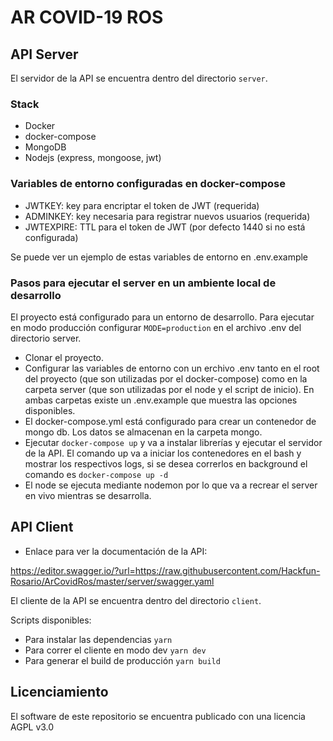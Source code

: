 # AR COVID-19 ROS

## API Server
El servidor de la API se encuentra dentro del directorio `server`.

### Stack
* Docker
* docker-compose
* MongoDB
* Nodejs (express, mongoose, jwt)

### Variables de entorno configuradas en docker-compose
* JWTKEY: key para encriptar el token de JWT (requerida)
* ADMINKEY: key necesaria para registrar nuevos usuarios (requerida)
* JWTEXPIRE: TTL para el token de JWT (por defecto 1440 si no está configurada)

Se puede ver un ejemplo de estas variables de entorno en .env.example

### Pasos para ejecutar el server en un ambiente local de desarrollo

El proyecto está configurado para un entorno de desarrollo. Para ejecutar en modo producción configurar `MODE=production` en el archivo .env del directorio server. 

* Clonar el proyecto.
* Configurar las variables de entorno con un erchivo .env tanto en el root del proyecto (que son utilizadas por el docker-compose) como en la carpeta server (que son utilizadas por el node y el script de inicio). En ambas carpetas existe un .env.example que muestra las opciones disponibles.
* El docker-compose.yml está configurado para crear un contenedor de mongo db. Los datos se almacenan en la carpeta mongo.
* Ejecutar `docker-compose up` y va a instalar librerías y ejecutar el servidor de la API.
 El comando up va a iniciar los contenedores en el bash y mostrar los respectivos logs, si se desea correrlos en background el comando es `docker-compose up -d`
* El node se ejecuta mediante nodemon por lo que va a recrear el server en vivo mientras se desarrolla.


## API Client

* Enlace para ver la documentación de la API:

https://editor.swagger.io/?url=https://raw.githubusercontent.com/Hackfun-Rosario/ArCovidRos/master/server/swagger.yaml

El cliente de la API se encuentra dentro del directorio `client`.

Scripts disponibles:

* Para instalar las dependencias `yarn`
* Para correr el cliente en modo dev `yarn dev`
* Para generar el build de producción `yarn build`

## Licenciamiento 

El software de este repositorio se encuentra publicado con una licencia AGPL v3.0
